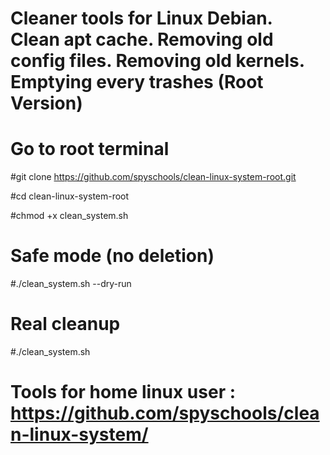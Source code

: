 #  Cleaner tools for Linux Debian. Clean apt cache. Removing old config files. Removing old kernels. Emptying every trashes (Root Version) 

# Go to root terminal

#git clone https://github.com/spyschools/clean-linux-system-root.git

#cd clean-linux-system-root

#chmod +x clean_system.sh

# Safe mode (no deletion)
#./clean_system.sh --dry-run

# Real cleanup
#./clean_system.sh

# Tools for home linux user : https://github.com/spyschools/clean-linux-system/
